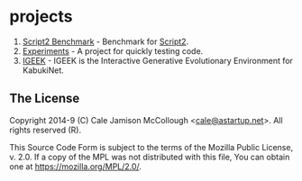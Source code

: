# projects

1. [Script2 Benchmark](/script2_benchmark/readme.md) - Benchmark for [Script2]().
1. [Experiments](/experiments/readme.md) - A project for quickly testing code.
1. [IGEEK](/kabuki/igeek/readme.md) - IGEEK is the Interactive Generative Evolutionary Environment for KabukiNet.

## The License

Copyright 2014-9 (C) Cale Jamison McCollough <<cale@astartup.net>>. All rights reserved (R).

This Source Code Form is subject to the terms of the Mozilla Public License, v. 2.0. If a copy of the MPL was not distributed with this file, You can obtain one at https://mozilla.org/MPL/2.0/.
